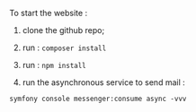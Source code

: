To start the website : 

1. clone the github repo;

2. run :
```composer install```

3. run :
   ```npm install```

4. run the asynchronous service to send mail :

```symfony console messenger:consume async -vvv```